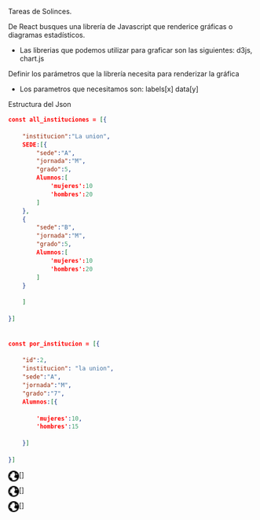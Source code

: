 Tareas de Solinces.

De React busques una librería de Javascript que renderice gráficas o diagramas estadísticos.
- Las librerias que podemos utilizar para graficar son las siguientes: d3js, chart.js

Definir los parámetros que la librería necesita para renderizar la gráfica
- Los parametros que necesitamos son: labels[x] data[y]

Estructura del Json

```json
const all_instituciones = [{

	"institucion":"La union",
	SEDE:[{
		"sede":"A",
		"jornada":"M",
		"grado":5,
		Alumnos:[
			'mujeres':10
			'hombres':20
		]
	},
	{
		"sede":"B",
		"jornada":"M",
		"grado":5,
		Alumnos:[
			'mujeres':10
			'hombres':20
		]
	}

	]

}]


const por_institucion = [{

	"id":2,
	"institucion": "la union",
	"sede":"A",
	"jornada":"M",
	"grado":"7",
	Alumnos:[{

		'mujeres':10,
		'hombres':15

	}]

}]


```



[<img align="left" alt="Jorgito code" width="22px" src="https://raw.githubusercontent.com/iconic/open-iconic/master/svg/globe.svg" />]


[<img align="left" alt="Jorgito code" width="22px" src="https://raw.githubusercontent.com/iconic/open-iconic/master/svg/globe.svg" />]


[<img align="left" alt="Jorgito code" width="22px" src="https://raw.githubusercontent.com/iconic/open-iconic/master/svg/globe.svg" />]
